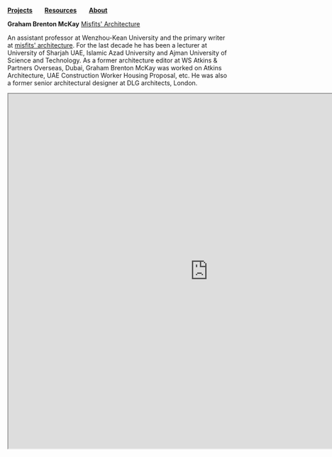 **[Projects](https://steenblikrs.github.io/2021-Spring-Studio/Research)** &nbsp; &nbsp; &nbsp;        **[Resources](https://steenblikrs.github.io/2021-Spring-Studio/Resources)**  &nbsp; &nbsp; &nbsp;    **[About](https://steenblikrs.github.io/2021-Spring-Studio/About)**


**Graham Brenton McKay** [Misfits' Architecture](https://misfitsarchitecture.com/)

An assistant professor at Wenzhou-Kean University and the primary writer at [misfits' architecture](https://misfitsarchitecture.com/). For the last decade he has been a lecturer at University of Sharjah UAE, Islamic Azad University and Ajman University of Science and Technology. As a former architecture editor at WS Atkins & Partners Overseas, Dubai, Graham Brenton McKay was worked on Atkins Architecture, UAE Construction Worker Housing Proposal, etc. He was also a former senior architectural designer at DLG architects, London.


<iframe src="https://www.grahambrentonmckay.com/" width="900" height="800"></iframe>

